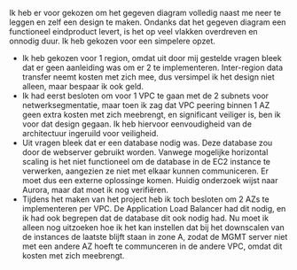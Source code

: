 Ik heb er voor gekozen om het gegeven diagram volledig naast me neer te leggen en zelf een design te maken. Ondanks dat het gegeven diagram een functioneel eindproduct levert, is het op veel vlakken overdreven en onnodig duur. Ik heb gekozen voor een simpelere opzet.
- Ik heb gekozen voor 1 region, omdat uit door mij gestelde vragen bleek dat er geen aanleiding was om er 2 te implementeren. Inter-region data transfer neemt kosten met zich mee, dus versimpel ik het design niet alleen, maar bespaar ik ook geld.
- Ik had eerst besloten om voor 1 VPC te gaan met de 2 subnets voor netwerksegmentatie, maar toen ik zag dat VPC peering binnen 1 AZ geen extra kosten met zich meebrengt, en significant veiliger is, ben ik voor dat design gegaan. Ik heb hiervoor eenvoudigheid van de architectuur ingeruild voor veiligheid. 
- Uit vragen bleek dat er een database nodig was. Deze database zou door de webserver gebruikt worden. Vanwege mogelijke horizontal scaling is het niet functioneel om de database in de EC2 instance te verwerken, aangezien ze niet met elkaar kunnen communiceren. Er moet dus een externe oplossinge komen. Huidig onderzoek wijst naar Aurora, maar dat moet ik nog verifiëren.
- Tijdens het maken van het project heb ik toch besloten om 2 AZs te implementeren per VPC. De Application Load Balancer had dit nodig, en ik had ook begrepen dat de database dit ook nodig had. Nu moet ik alleen nog uitzoeken hoe ik het kan instellen dat bij het downscalen van de instances de laatste blijft staan in zone A, zodat de MGMT server niet met een andere AZ hoeft te communceren in de andere VPC, omdat dit kosten met zich meebrengt.
